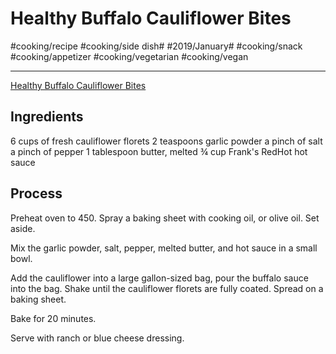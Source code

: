 # Healthy Buffalo Cauliflower Bites
#cooking/recipe #cooking/side dish# #2019/January# #cooking/snack #cooking/appetizer #cooking/vegetarian #cooking/vegan
- - - -
[Healthy Buffalo Cauliflower Bites](https://www.galonamission.com/healthy-buffalo-cauliflower-bites/)

## Ingredients
6 cups of fresh cauliflower florets
2 teaspoons garlic powder
a pinch of salt
a pinch of pepper
1 tablespoon butter, melted
¾ cup Frank's RedHot hot sauce

## Process
Preheat oven to 450. Spray a baking sheet with cooking oil, or olive oil. Set aside.

Mix the garlic powder, salt, pepper, melted butter, and hot sauce in a small bowl.

Add the cauliflower into a large gallon-sized bag, pour the buffalo sauce into the bag. Shake until the cauliflower florets are fully coated. Spread on a baking sheet.

Bake for 20 minutes.

Serve with ranch or blue cheese dressing.
